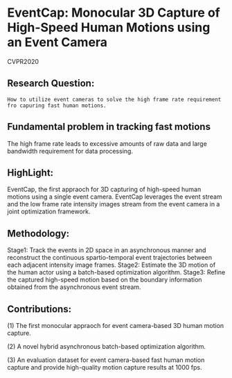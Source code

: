 # EventCap: Monocular 3D Capture of High-Speed Human Motions using an Event Camera

CVPR2020
    
## Research Question:
	How to utilize event cameras to solve the high frame rate requirement fro capuring fast human motions.

## Fundamental problem in tracking fast motions
  The high frame rate leads to excessive amounts of raw data and large bandwidth requirement for data processing.

## HighLight:
  EventCap, the first appraoch for 3D capturing of high-speed human motions using a single event camera. EventCap leverages the event stream and the low frame rate intensity images stream from the event camera in a joint optimization framework.

## Methodology:
  Stage1: Track the events in 2D space in an asynchronous manner and reconstruct the continuous spartio-temporal event trajectories between each adjacent intensity image frames.
  Stage2: Estimate the 3D motion of the human actor using a batch-based optimization algorithm.
  Stage3: Refine the captured high-speed motion based on the boundary information obtained from the asynchronous event stream.
  
## Contributions:
(1) The first monocular appraoch for event camera-based 3D human motion capture.

(2) A novel hybrid asynchronous batch-based optimization algorithm.

(3) An evaluation dataset for event camera-based fast human motion capture and provide high-quality motion capture results at 1000 fps.


